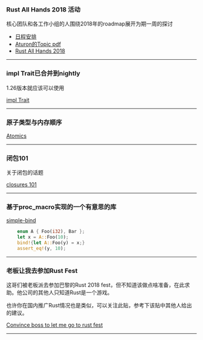 ### Rust All Hands 2018 活动

核心团队和各工作小组的人围绕2018年的roadmap展开为期一周的探讨

- [日程安排](https://paper.dropbox.com/doc/Berlin-All-Hands-Team-goals-pbv9U9LyGege54N5kqUDz)
- [Aturon的Topic pdf](https://github.com/aturon/aturon.github.io/blob/master/slides/BerlinAllHands2018.pdf)
- [Rust All Hands 2018](https://internals.rust-lang.org/t/rust-2018-all-hands/7141)

---

### impl Trait已合并到nightly

1.26版本就应该可以使用

[impl Trait ](https://github.com/rust-lang/rust/pull/49255#event-1540662462)

---


### 原子类型与内存顺序

[Atomics](https://vorner.github.io/2018/03/25/Atomics.html)

---

### 闭包101

关于闭包的话题

[closures 101](http://mttyng.com/closures-101/)

---

### 基于proc_macro实现的一个有意思的库

[simple-bind](https://github.com/willcrichton/simple-bind)

```rust
    enum A { Foo(i32), Bar };
    let x = A::Foo(10);
    bind!{let A::Foo(y) = x;}
    assert_eq!(y, 10);
```

---

### 老板让我去参加Rust Fest

这哥们被老板派去参加巴黎的Rust 2018  fest，但不知道该做点啥准备，在此求助。他公司的其他人只知道Rust是一个游戏。

也许你在国内推广Rust情况也是类似，可以关注此贴，参考下该贴中其他人给出的建议。

[Convince boss to let me go to rust fest](https://www.reddit.com/r/rust/comments/87ckyy/convince_boss_to_let_me_go_to_rust_fest/)


---
